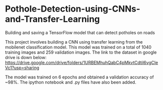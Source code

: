 # Pothole-Detection-using-CNNs-and-Transfer-Learning
Building and saving a TensorFlow model that can detect potholes on roads


This project involves building a CNN using transfer learning from the mobilenet classification model. This model was trained on a total of 1040 training images and  259 validation images.
The link to the dataset in google drive is down below:
https://drive.google.com/drive/folders/1URBEMhuhQabC4pMkvtCdtil6vgCIeVc1?usp=sharing

The model was trained on 6 epochs and obtained a validation accuracy of ~98%. The ipython notebook and .py files have also been added.

